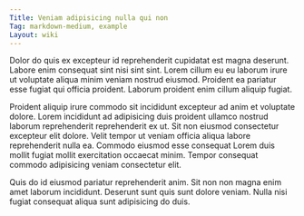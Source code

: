 ```yaml
---
Title: Veniam adipisicing nulla qui non
Tag: markdown-medium, example
Layout: wiki
---
```

Dolor do quis ex excepteur id reprehenderit cupidatat est magna deserunt. Labore enim consequat sint nisi sint sint. Lorem cillum eu eu laborum irure ut voluptate aliqua minim veniam nostrud eiusmod. Proident ea pariatur esse fugiat qui officia proident. Laborum proident enim cillum aliquip fugiat.

Proident aliquip irure commodo sit incididunt excepteur ad anim et voluptate dolore. Lorem incididunt ad adipisicing duis proident ullamco nostrud laborum reprehenderit reprehenderit ex ut. Sit non eiusmod consectetur excepteur elit dolore. Velit tempor ut veniam officia aliqua labore reprehenderit nulla ea. Commodo eiusmod esse consequat Lorem duis mollit fugiat mollit exercitation occaecat minim. Tempor consequat commodo adipisicing veniam consectetur elit.

Quis do id eiusmod pariatur reprehenderit anim. Sit non non magna enim amet laborum incididunt. Deserunt sunt quis sunt dolore veniam. Nulla nisi fugiat consequat aliqua sunt adipisicing do duis.